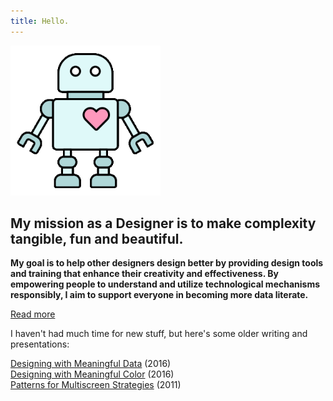 ```yaml
---
title: Hello.
---
```

<img src="./assets/datarobo.gif" width="240" height="240" />

## My mission as a Designer is to make complexity tangible, fun and beautiful. 

**My goal is to help other designers design better by providing design tools and training that enhance their creativity and effectiveness. By empowering people to understand and utilize technological mechanisms responsibly, I aim to support everyone in becoming more data literate.**

[Read more](\#/pages/about)

I haven't had much time for new stuff, but here's some older writing and presentations:

[Designing with Meaningful Data](https://medium.com/sketch-app-sources/designing-with-meaningful-data-5456b40e172e) (2016)  
[Designing with Meaningful Color](https://medium.com/sketch-app-sources/designing-with-meaningful-color-28edd86240a7) (2016)  
[Patterns for Multiscreen Strategies](https://www.slideshare.net/slideshow/patterns-for-multiscreen-strategies/8112705) (2011)  